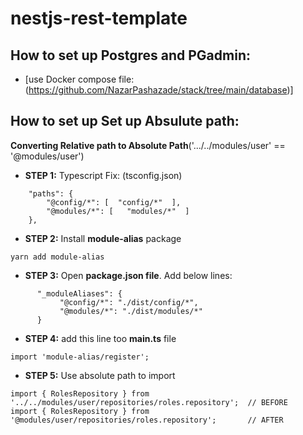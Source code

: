 # nestjs-rest-template


## How to set up Postgres and PGadmin:

- [use Docker compose file: (https://github.com/NazarPashazade/stack/tree/main/database)]

 

## How to set up Set up Absulute path:

**Converting Relative path to Absolute Path**('.../../modules/user' == '@modules/user')


- **STEP 1:** Typescript Fix: (tsconfig.json)

```
    "paths": {
        "@config/*": [  "config/*"  ],
        "@modules/*": [   "modules/*"  ]
    },
```



- **STEP 2:** Install **module-alias** package

``` 
yarn add module-alias 

```



- **STEP 3:** Open **package.json file**. Add below lines:

 ```
       "_moduleAliases": {
            "@config/*": "./dist/config/*",
            "@modules/*": "./dist/modules/*"
       }
 ```


- **STEP 4:** add this line too **main.ts** file

```
import 'module-alias/register';

```


- **STEP 5:** Use absolute path to import

```
import { RolesRepository } from '../../modules/user/repositories/roles.repository';  // BEFORE
import { RolesRepository } from '@modules/user/repositories/roles.repository';       // AFTER

```



